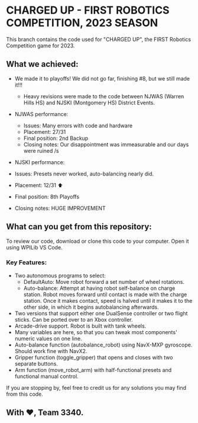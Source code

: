 # CHARGED UP - FIRST ROBOTICS COMPETITION, 2023 SEASON

This branch contains the code used for "CHARGED UP", the FIRST Robotics Competition game for 2023.

## What we achieved:
- We made it to playoffs! We did not go far, finishing #8, but we still made it!!!
  - Heavy revisions were made to the code between NJWAS (Warren Hills HS) and NJSKI (Montgomery HS) District Events.

- NJWAS performance:
  - Issues: Many errors with code and hardware
  - Placement: 27/31
  - Final position: 2nd Backup
  - Closing notes: Our disappointment was immeasurable and our days were ruined /s
  
 - NJSKI performance:
  - Issues: Presets never worked, auto-balancing nearly did.
  - Placement: 12/31 ⬆️
  - Final position: 8th Playoffs
  - Closing notes: HUGE IMPROVEMENT 

## What can you get from this repository:
To review our code, download or clone this code to your computer. Open it using WPILib VS Code.

### Key Features:
  - Two autonomous programs to select:
    - DefaultAuto: Move robot forward a set number of wheel rotations. 
    - Auto-balance: Attempt at having robot self-balance on charge station. Robot moves forward until contact is made with the charge station. Once it makes contact, speed is halved until it makes it to the other side, in which it begins autobalancing afterwards.
  - Two versions that support either one DualSense controller or two flight sticks. Can be ported over to an Xbox controller.
  - Arcade-drive support. Robot is built with tank wheels. 
  - Many variables are here, so that you can tweak most components' numeric values on one line.
  - Auto-balance function (autobalance_robot) using NavX-MXP gyroscope. Should work fine with NavX2.
  - Gripper function (toggle_gripper) that opens and closes with two separate buttons.
  - Arm function (move_robot_arm) with half-functional presets and functional manual control.
  
  
If you are stopping by, feel free to credit us for any solutions you may find from this code. 
## With ❤️, Team 3340.
